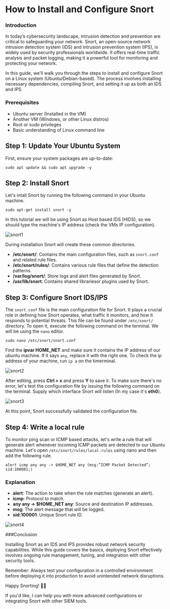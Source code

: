 # How to Install and Configure Snort

### Introduction

In today’s cybersecurity landscape, intrusion detection and prevention are critical to safeguarding your network. Snort, an open-source network intrusion detection system (IDS) and intrusion prevention system (IPS), is widely used by security professionals worldwide. It offers real-time traffic analysis and packet logging, making it a powerful tool for monitoring and protecting your network.

In this guide, we'll walk you through the steps to install and configure Snort on a Linux system (Ubuntu/Debian-based). The process involves installing necessary dependencies, compiling Snort, and setting it up as both an IDS and IPS.

### Prerequisites

- Ubuntu server (Installed in the VM)
- Another VM (Windows, or other Linux distros)
- Root or sudo privileges
- Basic understanding of Linux command line

## Step 1: Update Your Ubuntu System

First, ensure your system packages are up-to-date:

```
sudo apt update && sudo apt upgrade -y
```

## Step 2: Install Snort

Let's intall Snort by running the following command in your Ubuntu machine.

```
sudo apt-get install snort -y
```
In this tutorial we will be using Snort as Host based IDS (HIDS), so we should type the machine's IP address (check the VMs IP configuration).

![snort1](https://github.com/user-attachments/assets/c2a23e94-320c-40ec-a4a1-757783468cf6)

During installation Snort will create these common directories.

- **/etc/snort/**: Contains the main configuration files, such as `snort.conf` and related rule files.
- **/etc/snort/rules/**: Contains various rule files that define the detection patterns.
- **/var/log/snort/**: Store logs and alert files generated by Snort.
- **/usr/lib/snort**: Contains shared librariesor plugins used by Snort.

## Step 3: Configure Snort IDS/IPS

The `snort.conf` file is the main configuration file for Snort. It plays a crucial role in defining how Snort operates, what traffic it monitors, and how it responds to potential threats. This file can be found under `/etc/snort/` directory. To open it, execute the following command on the terminal. We will be using the `nano` editor.

```
sudo nano /etc/snort/snort.conf
```
Find the **ipvar HOME_NET** and make sure it contains the IP address of our ubuntu machine. If it says `any`, replace it with the right one. To check the ip address of your machine, run `ip a` on the timerminal.

![snort2](https://github.com/user-attachments/assets/e577572b-9066-42d2-b49c-7bb5f7918d4a)

After editing, press **Ctrl + x** and press **Y** to save it. To make sure there's no error, let's test the configuration file by issuing the following command on the terminal. Supply which interface Snort will listen (In my case it's **eth0**).

![snort3](https://github.com/user-attachments/assets/ec991008-9fe6-4292-8714-419636e01eee)

At this point, Snort successfully validated the configuration file. 

## Step 4: Write a local rule

To monitor ping scan or ICMP based attacks, let's write a rule that will generate alert whenever incoming ICMP packets are detected to our Ubuntu machine. Let's open `/etc/snort/rules/local.rules`  using nano and then add the following rule.

```
alert icmp any any -> $HOME_NET any (msg:”ICMP Packet Detected”; sid:100001;)
```
### Explanation 

- **alert**: The action to take when the rule matches (generate an alert).
- **icmp**: Protocol to match.
- **any any -> $HOME_NET any**: Source and destination IP addresses.
- **msg**: The alert message that will be logged.
- **sid:100001**: Unique Snort rule ID.

![snort4](https://github.com/user-attachments/assets/1f45a35d-6d61-4c7d-9494-4692314ec486)


###Conclusion

Installing Snort as an IDS and IPS provides robust network security capabilities. While this guide covers the basics, deploying Snort effectively involves ongoing rule management, tuning, and integration with other security tools.

Remember: Always test your configuration in a controlled environment before deploying it into production to avoid unintended network disruptions.

Happy Snorting! 🚨🦑

If you'd like, I can help you with more advanced configurations or integrating Snort with other SIEM tools.
